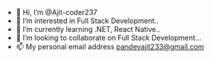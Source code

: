 - 👋 Hi, I’m @Ajit-coder237
- 👀 I’m interested in Full Stack Development..
- 🌱 I’m currently learning .NET, React Native..
- 💞️ I’m looking to collaborate on Full Stack Development...
- 📫 My personal email address pandeyajit233@gmail.com

<!---
Ajit-coder237/Ajit-coder237 is a ✨ special ✨ repository because its `README.md` (this file) appears on your GitHub profile.
You can click the Preview link to take a look at your changes.
--->
